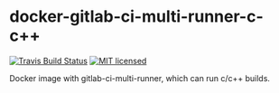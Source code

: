 docker-gitlab-ci-multi-runner-c-c++
===================================

[![Travis Build Status](https://travis-ci.org/hrektts/docker-gitlab-ci-multi-runner-c-cpp.svg?branch=master)](https://travis-ci.org/hrektts/docker-gitlab-ci-multi-runner-c-cpp)
[![MIT licensed](https://img.shields.io/badge/license-MIT-blue.svg)](./LICENSE)

Docker image with gitlab-ci-multi-runner, which can run c/c++ builds.
